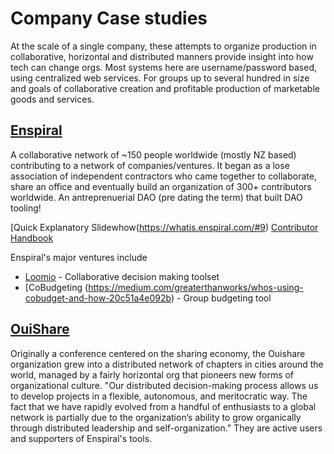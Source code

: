 # Company Case studies

At the scale of a single company, these attempts to organize production in collaborative, horizontal and distributed manners provide insight into how tech can change orgs.
Most systems here are username/password based, using centralized web services.
For groups up to several hundred in size and goals of collaborative creation and profitable production of marketable goods and services.


## [Enspiral](https://enspiral.com)

A collaborative network of ~150 people worldwide (mostly NZ based) contributing to a network of companies/ventures. 
It began as a lose association of independent contractors who came together to collaborate, share an office
and eventually build an organization of 300+ contributors worldwide. An antreprenuerial DAO (pre dating the term) that built DAO tooling! 

[Quick Explanatory Slidewhow(https://whatis.enspiral.com/#9)
[Contributor Handbook](https://handbook.enspiral.com)

Enspiral's major ventures include 

- [Loomio](https://www.loomio.org/)  - Collaborative decision making toolset
- [CoBudgeting (https://medium.com/greaterthanworks/whos-using-cobudget-and-how-20c51a4e092b) - Group budgeting tool


## [OuiShare](https://www.ouishare.net)

Originally a conference centered on the sharing economy, the Ouishare organization grew into a distributed network of chapters in cities around the world, managed by a  fairly horizontal org that pioneers new forms of organizational culture.
"Our distributed decision-making process allows us to develop projects in a flexible, autonomous, and meritocratic way. The fact that we have rapidly evolved from a handful of enthusiasts to a global network is partially due to the organization’s ability to grow organically through distributed leadership and self-organization."
They are active users and supporters of Enspiral's tools.
